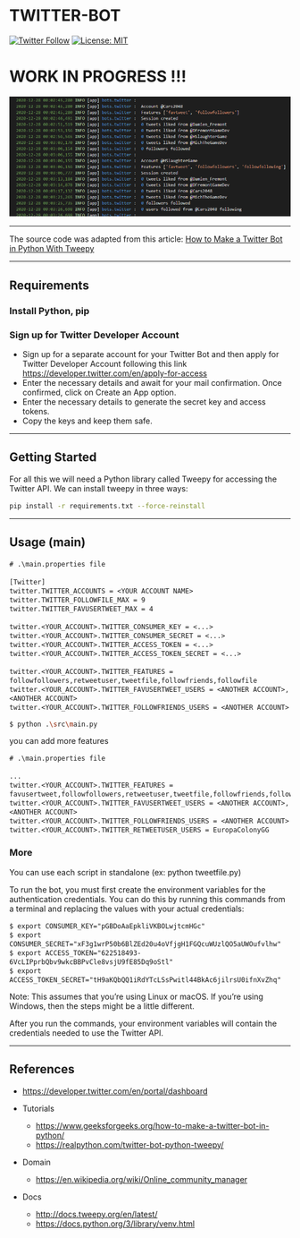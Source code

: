 # TWITTER-BOT

[![Twitter Follow](https://img.shields.io/twitter/follow/Damien_Fremont?style=social)](https://twitter.com/Damien_Fremont)
[![License: MIT](https://img.shields.io/badge/License-MIT-yellow.svg)](https://opensource.org/licenses/MIT)


WORK IN PROGRESS !!!
================

![alt text](docs/screenshot-1.png)

---

The source code was adapted from this article: [How to Make a Twitter Bot in Python With Tweepy](https://realpython.com/twitter-bot-python-tweepy/)

---

## Requirements

### Install Python, pip

### Sign up for Twitter Developer Account

- Sign up for a separate account for your Twitter Bot and then apply for Twitter Developer Account following this link https://developer.twitter.com/en/apply-for-access 
- Enter the necessary details and await for your mail confirmation. Once confirmed, click on Create an App option.
- Enter the necessary details to generate the secret key and access tokens.
- Copy the keys and keep them safe.

---

## Getting Started

For all this we will need a Python library called Tweepy for accessing the Twitter API. We can install tweepy in three ways:

```bash
pip install -r requirements.txt --force-reinstall
```

---

## Usage (main)

```properties
# .\main.properties file

[Twitter]
twitter.TWITTER_ACCOUNTS = <YOUR ACCOUNT NAME>
twitter.TWITTER_FOLLOWFILE_MAX = 9
twitter.TWITTER_FAVUSERTWEET_MAX = 4

twitter.<YOUR_ACCOUNT>.TWITTER_CONSUMER_KEY = <...>
twitter.<YOUR_ACCOUNT>.TWITTER_CONSUMER_SECRET = <...>
twitter.<YOUR_ACCOUNT>.TWITTER_ACCESS_TOKEN = <...>
twitter.<YOUR_ACCOUNT>.TWITTER_ACCESS_TOKEN_SECRET = <...>

twitter.<YOUR_ACCOUNT>.TWITTER_FEATURES = followfollowers,retweetuser,tweetfile,followfriends,followfile
twitter.<YOUR_ACCOUNT>.TWITTER_FAVUSERTWEET_USERS = <ANOTHER ACCOUNT>,<ANOTHER ACCOUNT>
twitter.<YOUR_ACCOUNT>.TWITTER_FOLLOWFRIENDS_USERS = <ANOTHER ACCOUNT>
```

```bash
$ python .\src\main.py
```

you can add more features

```properties
# .\main.properties file

...
twitter.<YOUR_ACCOUNT>.TWITTER_FEATURES = favusertweet,followfollowers,retweetuser,tweetfile,followfriends,followfile
twitter.<YOUR_ACCOUNT>.TWITTER_FAVUSERTWEET_USERS = <ANOTHER ACCOUNT>,<ANOTHER ACCOUNT>
twitter.<YOUR_ACCOUNT>.TWITTER_FOLLOWFRIENDS_USERS = <ANOTHER ACCOUNT>
twitter.<YOUR_ACCOUNT>.TWITTER_RETWEETUSER_USERS = EuropaColonyGG
```

### More

You can use each script in standalone (ex: python tweetfile.py)

To run the bot, you must first create the environment variables for the authentication credentials. You can do this by running this commands from a terminal and replacing the values with your actual credentials:

```
$ export CONSUMER_KEY="pGBDoAaEpkliVKBOLwjtcmHGc"
$ export CONSUMER_SECRET="xF3g1wrP50b6BlZEd20u4oVfjgH1FGQcuWUzlQO5aUWOufvlhw"
$ export ACCESS_TOKEN="622518493-6VcLIPprbQbv9wkcBBPvCle8vsjU9fE85Dq9oStl"
$ export ACCESS_TOKEN_SECRET="tH9aKQbQQ1iRdYTcLSsPwitl44BkAc6jilrsU0ifnXvZhq"
```

Note: This assumes that you’re using Linux or macOS. If you’re using Windows, then the steps might be a little different.

After you run the commands, your environment variables will contain the credentials needed to use the Twitter API.

---

## References

- https://developer.twitter.com/en/portal/dashboard

- Tutorials
  - https://www.geeksforgeeks.org/how-to-make-a-twitter-bot-in-python/
  - https://realpython.com/twitter-bot-python-tweepy/
- Domain
  - https://en.wikipedia.org/wiki/Online_community_manager
- Docs
  - http://docs.tweepy.org/en/latest/
  - https://docs.python.org/3/library/venv.html